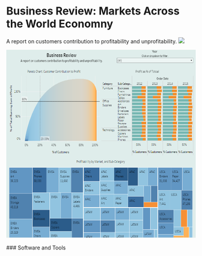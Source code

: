 
# Business Review: Markets Across the World Economny
A report on customers contribution to profitability and unprofitability.
![](https://img.shields.io/badge/Tableau-Public-informational?style=flat&color=2bbc8a)
<p align ="center">
   <img src = "image/dashboard.PNG" width="1000" 
     height="500"> 
</p>
### Software and Tools
